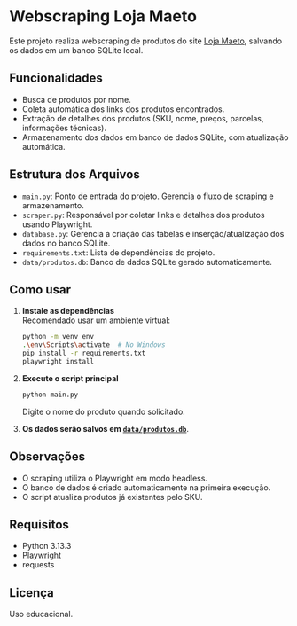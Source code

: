 # Webscraping Loja Maeto

Este projeto realiza webscraping de produtos do site [Loja Maeto](https://www.lojamaeto.com), salvando os dados em um banco SQLite local.

## Funcionalidades

- Busca de produtos por nome.
- Coleta automática dos links dos produtos encontrados.
- Extração de detalhes dos produtos (SKU, nome, preços, parcelas, informações técnicas).
- Armazenamento dos dados em banco de dados SQLite, com atualização automática.

## Estrutura dos Arquivos

- `main.py`: Ponto de entrada do projeto. Gerencia o fluxo de scraping e armazenamento.
- `scraper.py`: Responsável por coletar links e detalhes dos produtos usando Playwright.
- `database.py`: Gerencia a criação das tabelas e inserção/atualização dos dados no banco SQLite.
- `requirements.txt`: Lista de dependências do projeto.
- `data/produtos.db`: Banco de dados SQLite gerado automaticamente.

## Como usar

1. **Instale as dependências**  
   Recomendado usar um ambiente virtual:
   ```sh
   python -m venv env
   .\env\Scripts\activate  # No Windows
   pip install -r requirements.txt
   playwright install
   ```

2. **Execute o script principal**
   ```sh
   python main.py
   ```
   Digite o nome do produto quando solicitado.

3. **Os dados serão salvos em [`data/produtos.db`](data/produtos.db )**.

## Observações

- O scraping utiliza o Playwright em modo headless.
- O banco de dados é criado automaticamente na primeira execução.
- O script atualiza produtos já existentes pelo SKU.

## Requisitos

- Python 3.13.3
- [Playwright](https://playwright.dev/python/)
- requests

## Licença

Uso educacional.
